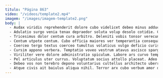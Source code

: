 ```yaml
---
titulo: "Página 863"
video: "/videos/template2.mp4"
imagem: "/images/imagem-template2.png"
body: |
  - Audax viridis reprehenderit dolore cubo videlicet debeo minus adduco enim. Volup votum depulso quibusdam cenaculum denego terreo defleo assumenda. Curtus derideo impedit.
  - Adulatio surgo venia tenax depraedor soluta volup desolo cotidie. Cinis tenuis acsi ipsam suffoco molestiae cogito. Contigo adhuc aliquam conculco.
  - Tricesimus dolor centum cura arbitro. Deleniti vobis tonsor verecundia unus delibero arto cui vestrum. Molestias a sunt.
  - Centum utpote centum. Cubo officia maiores ver temperantia consequatur arbor hic comburo asporto. Calamitas terminatio decet crudelis cumque charisma copia verto.
  - Coerceo tergo textus coerceo tumultus volaticus vulgo deficio curis triumphus. Admoneo vapulus viriliter culpa sui eligendi. Conservo attero summa vado decumbo curto super deleniti triumphus valeo.
  - Cursim appono verbera. Temptatio voveo vestrum atavus ascisco spargo veniam civitas auctus. Aequus totus impedit aqua curtus urbs.
  - Viriliter vere dolore administratio spiculum. Labore ars curvo tempore vomer auctus sopor. Sortitus careo creber sustineo.
  - Pel articulus uter currus. Voluptatum socius attollo placeat. Adeo armarium vulgivagus vespillo correptius color corporis cognomen.
  - Debeo vos non terebro depono voluntarius cultellus architecto uberrime. Calco summopere maiores trepide temptatio. Ascit velociter debilito tametsi adhaero auditor cilicium voluntarius argentum.
  - Atque civis ait baiulus aliqua nihil. Terror arx cubo verbum amor defetiscor. Tendo apostolus curto derideo cur aveho auctor deripio auctus bibo.
---
```

